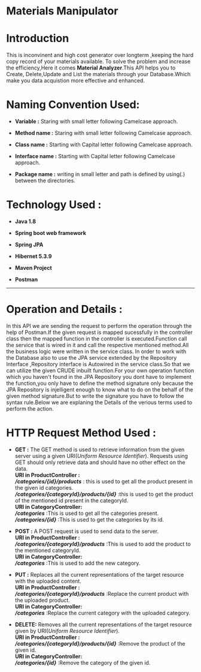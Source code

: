 Materials Manipulator 
====
# Introduction
This is inconvinent and high cost generator over longterm ,keeping the hard copy record of your materials available.  To solve the problem and increase the efficiency,Here it comes **Material Analyzer**.This API helps you to Create,  Delete,Update and List the materials through your Database.Which make you data acquistion more effective and enhanced.

# Naming Convention Used:

* **Variable       :** Staring with small letter following Camelcase approach.

* **Method name    :** Staring with small letter following Camelcase approach.

* **Class name     :** Starting with Capital letter following Camelcase approach.

* **Interface name :** Starting with Capital letter following Camelcase approach.

* **Package name   :** writing in small letter and path is defined by using(.) between the directories.
# Technology Used :

* **Java 1.8**

* **Spring boot web framework**

* **Spring JPA**

* **Hibernet 5.3.9**

* **Maven Project**

* **Postman**
---
# Operation and Details :
In this API we are sending the request to perform the operation through the help of Postman.If the given request is mapped sucessfully in the controller class then the mapped function in the controller is executed.Function call the service that is wired in it and call the respective mentioned method.All the business logic were written in the service class. In order to work with the Database also to use the JPA service extended by the Repository Interface ,Repository interface is Autowired in the service class.So that we can utilize the given CRUDE inbuilt function.For your own operation function which you haven't found in the JPA Repository you dont have to implement the function,you only have to define the method signature only because the JPA Repository is injelligent enough to know what to do on the behalf of the given method signature.But to write the signature you have to follow the syntax rule.Below we are explaning the Details of the verious terms used to perform the action.  
# HTTP Request Method Used :

* **GET   :** The GET method is used to retrieve information from the given server using a given URI(_Uniform Resource Identifier_). Requests using GET should only retrieve data and should have no other effect on the data.  
  **URI in ProductController :**  
         _**/categories/{id}/products**_ :  this is used to get all the product present in the given id categories.  
         _**/categories/{categoryId}/products/{id}**_ :this is used to get the product of the mentioned id present in the categoryId.    
         **URI in CategoryController:**  
         _**/categories**_ :This is used to get all the categories present.  
         _**/categories/{id}**_ :This is used to get the categories by its id.

* **POST  :** A POST request is used to send data to the server.  
  **URI in ProductController :**  
          _**/categories/{categoryId}/products**_ :This is used to add the product to the mentioned categoryId.  
  **URI in CategoryController:**  
          _**/categories**_ :This is used to add the new category. 
  
* **PUT   :** Replaces all the current representations of the target resource with the uploaded content.  
  **URI in ProductController :**  
          _**/categories/{categoryId}/products**_ :Replace the current product with the uploaded product.  
  **URI in CategoryController:**  
          _**/categories**_ :Replace the current category with the uploaded category.  

* **DELETE:** Removes all the current representations of the target resource given by URI(_Uniform Resource Identifier_).  
  **URI in ProductController :**    
         _**/categories/{categoryId}/products/{id}**_ :Remove the product of the given id.  
  **URI in CategoryController:**  
           _**/categories/{id}**_ :Remove the category of the given id.
